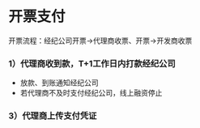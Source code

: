 # 开票支付

开票流程：经纪公司开票→代理商收票、开票→开发商收票

### 1）代理商收到款，T+1工作日内打款经纪公司

* 放款、到账通知经纪公司
* 若代理商不及时支付经纪公司，线上融资停止

### 3）代理商上传支付凭证



